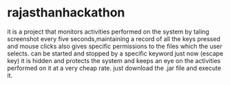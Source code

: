 # rajasthanhackathon
it is a project that monitors activities performed on the system by taling screenshot every five seconds,maintaining a record of all the keys pressed and mouse clicks also gives specific permissions to the files which the user selects.
can be started and stopped by a specific keyword just now (escape key)
it is hidden and protects the system and keeps an eye on the activities performed on it at a very cheap rate.
just download the .jar file and execute it.
